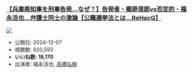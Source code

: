 ### [【兵庫県知事を刑事告発…なぜ？】告発者・郷原信郎vs否定的・福永活也…弁護士同士の激論【公職選挙法とは…ReHacQ】](https://www.youtube.com/watch?v=EmOGwtR3x6I)
[![](https://img.youtube.com/vi/EmOGwtR3x6I/sddefault.jpg)](https://www.youtube.com/watch?v=EmOGwtR3x6I)
-   公開日: 2024-12-07
-   視聴数: 920,593
-   **いいね数: 18,170**
-   出演者: 福永活也, [高橋弘樹](/rehacq_fan/people/高橋弘樹 "wikilink")
